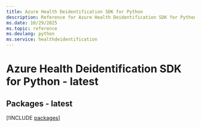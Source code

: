```yaml
---
title: Azure Health Deidentification SDK for Python
description: Reference for Azure Health Deidentification SDK for Python
ms.date: 10/29/2025
ms.topic: reference
ms.devlang: python
ms.service: healthdeidentification
---
```

# Azure Health Deidentification SDK for Python - latest
## Packages - latest
[!INCLUDE [packages](health-deidentification-index.md)]